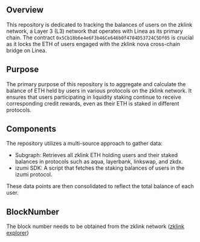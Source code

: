 ## Overview
This repository is dedicated to tracking the balances of users on the zklink network, a Layer 3 (L3) network that operates with Linea as its primary chain. The contract `0x5Cb18b6e4e6F3b46Ce646b0f4704D53724C5Df05` is crucial as it locks the ETH of users engaged with the zklink nova cross-chain bridge on Linea.

## Purpose
The primary purpose of this repository is to aggregate and calculate the balance of ETH held by users in various protocols on the zklink network. It ensures that users participating in liquidity staking continue to receive corresponding credit rewards, even as their ETH is staked in different protocols.

## Components
The repository utilizes a multi-source approach to gather data:

- Subgraph: Retrieves all zklink ETH holding users and their staked balances in protocols such as aqua, layerbank, linkswap, and zkdx.
- izumi SDK: A script that fetches the staking balances of users in the izumi protocol.

These data points are then consolidated to reflect the total balance of each user.

## BlockNumber

The block number needs to be obtained from the zklink network ([zklink explorer](https://explorer.zklink.io/blocks/))






